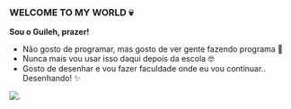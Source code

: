 ### WELCOME TO MY WORLD 💀

**Sou o Guileh, prazer!**

- Não gosto de programar, mas gosto de ver gente fazendo programa 🤫
- Nunca mais vou usar isso daqui depois da escola 🤓
- Gosto de desenhar e vou fazer faculdade onde eu vou continuar.. Desenhando! ✨

![.](https://tenor.com/pt-BR/view/angel-angel-devil-gif-27431693)
